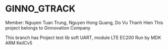 # GINNO_GTRACK
Member: Nguyen Tuan Trung, Nguyen Hong Quang, Do Vu Thanh Hien
This project belongs to Ginnovation Company

This branch has Project test lib soft UART, module LTE EC200
Run by MDK ARM KeilCv5